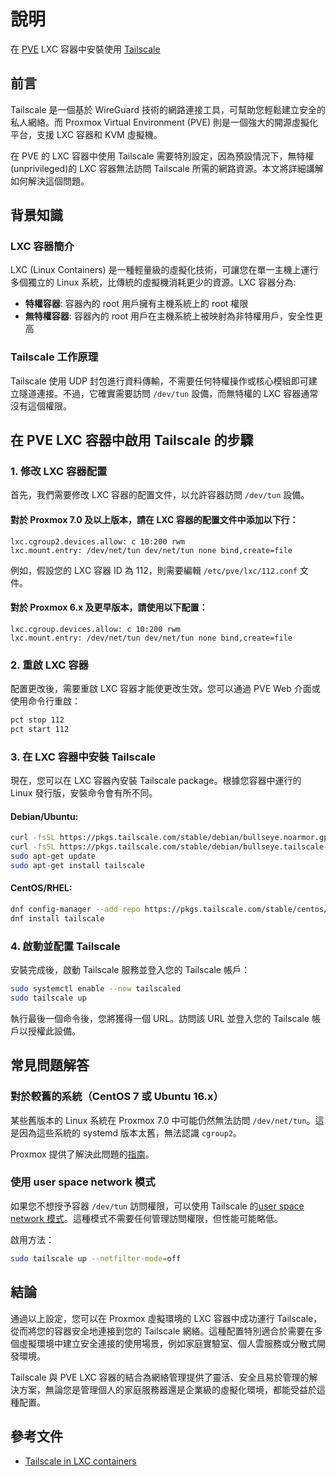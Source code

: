 # 說明
在 [PVE](https://pve.proxmox.com) LXC 容器中安裝使用 [Tailscale](https://tailscale.com/)

## 前言

Tailscale 是一個基於 WireGuard 技術的網路連接工具，可幫助您輕鬆建立安全的私人網絡。而 Proxmox Virtual Environment (PVE) 則是一個強大的開源虛擬化平台，支援 LXC 容器和 KVM 虛擬機。

在 PVE 的 LXC 容器中使用 Tailscale 需要特別設定，因為預設情況下，無特權(unprivileged)的 LXC 容器無法訪問 Tailscale 所需的網路資源。本文將詳細講解如何解決這個問題。

## 背景知識

### LXC 容器簡介

LXC (Linux Containers) 是一種輕量級的虛擬化技術，可讓您在單一主機上運行多個獨立的 Linux 系統，比傳統的虛擬機消耗更少的資源。LXC 容器分為:
- **特權容器**: 容器內的 root 用戶擁有主機系統上的 root 權限
- **無特權容器**: 容器內的 root 用戶在主機系統上被映射為非特權用戶，安全性更高

### Tailscale 工作原理

Tailscale 使用 UDP 封包進行資料傳輸，不需要任何特權操作或核心模組即可建立隧道連接。不過，它確實需要訪問 `/dev/tun` 設備，而無特權的 LXC 容器通常沒有這個權限。

## 在 PVE LXC 容器中啟用 Tailscale 的步驟

### 1. 修改 LXC 容器配置

首先，我們需要修改 LXC 容器的配置文件，以允許容器訪問 `/dev/tun` 設備。

#### 對於 **Proxmox 7.0 及以上**版本，請在 LXC 容器的配置文件中添加以下行：

```
lxc.cgroup2.devices.allow: c 10:200 rwm
lxc.mount.entry: /dev/net/tun dev/net/tun none bind,create=file
```

例如，假設您的 LXC 容器 ID 為 112，則需要編輯 `/etc/pve/lxc/112.conf` 文件。

#### 對於 **Proxmox 6.x 及更早**版本，請使用以下配置：

```
lxc.cgroup.devices.allow: c 10:200 rwm
lxc.mount.entry: /dev/net/tun dev/net/tun none bind,create=file
```

### 2. 重啟 LXC 容器

配置更改後，需要重啟 LXC 容器才能使更改生效。您可以通過 PVE Web 介面或使用命令行重啟：

```bash
pct stop 112
pct start 112
```

### 3. 在 LXC 容器中安裝 Tailscale

現在，您可以在 LXC 容器內安裝 Tailscale package。根據您容器中運行的 Linux 發行版，安裝命令會有所不同。

#### Debian/Ubuntu:

```bash
curl -fsSL https://pkgs.tailscale.com/stable/debian/bullseye.noarmor.gpg | sudo tee /usr/share/keyrings/tailscale-archive-keyring.gpg >/dev/null
curl -fsSL https://pkgs.tailscale.com/stable/debian/bullseye.tailscale-keyring.list | sudo tee /etc/apt/sources.list.d/tailscale.list
sudo apt-get update
sudo apt-get install tailscale
```

#### CentOS/RHEL:

```bash
dnf config-manager --add-repo https://pkgs.tailscale.com/stable/centos/8/tailscale.repo
dnf install tailscale
```

### 4. 啟動並配置 Tailscale

安裝完成後，啟動 Tailscale 服務並登入您的 Tailscale 帳戶：

```bash
sudo systemctl enable --now tailscaled
sudo tailscale up
```

執行最後一個命令後，您將獲得一個 URL。訪問該 URL 並登入您的 Tailscale 帳戶以授權此設備。

## 常見問題解答

### 對於較舊的系統（CentOS 7 或 Ubuntu 16.x）

某些舊版本的 Linux 系統在 Proxmox 7.0 中可能仍然無法訪問 `/dev/net/tun`。這是因為這些系統的 systemd 版本太舊，無法認識 `cgroup2`。

Proxmox 提供了解決此問題的[指南](https://pve.proxmox.com/wiki/Upgrade_from_6.x_to_7.0#Old_Container_and_CGroupv2)。

### 使用 user space network 模式

如果您不想授予容器 `/dev/tun` 訪問權限，可以使用 Tailscale 的[user space network 模式](https://tailscale.com/kb/1112/userspace-networking)。這種模式不需要任何管理訪問權限，但性能可能略低。

啟用方法：

```bash
sudo tailscale up --netfilter-mode=off
```

## 結論

通過以上設定，您可以在 Proxmox 虛擬環境的 LXC 容器中成功運行 Tailscale，從而將您的容器安全地連接到您的 Tailscale 網絡。這種配置特別適合於需要在多個虛擬環境中建立安全連接的使用場景，例如家庭實驗室、個人雲服務或分散式開發環境。

Tailscale 與 PVE LXC 容器的結合為網絡管理提供了靈活、安全且易於管理的解決方案，無論您是管理個人的家庭服務器還是企業級的虛擬化環境，都能受益於這種配置。

## 參考文件
* [Tailscale in LXC containers](https://tailscale.com/kb/1130/lxc-unprivileged)